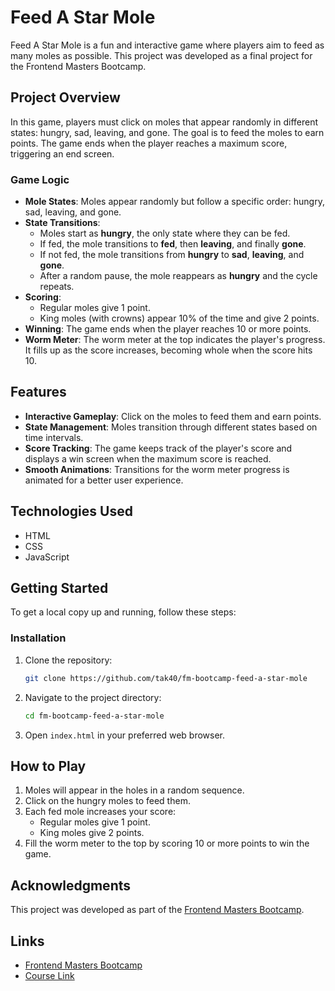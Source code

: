 # Feed A Star Mole

Feed A Star Mole is a fun and interactive game where players aim to feed as many moles as possible. This project was developed as a final project for the Frontend Masters Bootcamp.

## Project Overview

In this game, players must click on moles that appear randomly in different states: hungry, sad, leaving, and gone. The goal is to feed the moles to earn points. The game ends when the player reaches a maximum score, triggering an end screen.

### Game Logic

- **Mole States**: Moles appear randomly but follow a specific order: hungry, sad, leaving, and gone.
- **State Transitions**:
  - Moles start as **hungry**, the only state where they can be fed.
  - If fed, the mole transitions to **fed**, then **leaving**, and finally **gone**.
  - If not fed, the mole transitions from **hungry** to **sad**, **leaving**, and **gone**.
  - After a random pause, the mole reappears as **hungry** and the cycle repeats.
- **Scoring**:
  - Regular moles give 1 point.
  - King moles (with crowns) appear 10% of the time and give 2 points.
- **Winning**: The game ends when the player reaches 10 or more points.
- **Worm Meter**: The worm meter at the top indicates the player's progress. It fills up as the score increases, becoming whole when the score hits 10.

## Features

- **Interactive Gameplay**: Click on the moles to feed them and earn points.
- **State Management**: Moles transition through different states based on time intervals.
- **Score Tracking**: The game keeps track of the player's score and displays a win screen when the maximum score is reached.
- **Smooth Animations**: Transitions for the worm meter progress is animated for a better user experience.

## Technologies Used

- HTML
- CSS
- JavaScript

## Getting Started

To get a local copy up and running, follow these steps:

### Installation

1. Clone the repository:
   ```bash
   git clone https://github.com/tak40/fm-bootcamp-feed-a-star-mole
   ```
2. Navigate to the project directory:
   ```bash
   cd fm-bootcamp-feed-a-star-mole
   ```
3. Open `index.html` in your preferred web browser.

## How to Play

1. Moles will appear in the holes in a random sequence.
2. Click on the hungry moles to feed them.
3. Each fed mole increases your score:
   - Regular moles give 1 point.
   - King moles give 2 points.
4. Fill the worm meter to the top by scoring 10 or more points to win the game.

## Acknowledgments

This project was developed as part of the [Frontend Masters Bootcamp](https://frontendmasters.com/bootcamp/).

## Links

- [Frontend Masters Bootcamp](https://frontendmasters.com/bootcamp/)
- [Course Link](https://frontendmasters.com/bootcamp/web-game-project/)
